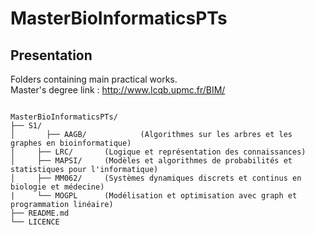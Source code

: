 # MasterBioInformaticsPTs

## Presentation

Folders containing main practical works.<br>
Master's degree link : http://www.lcqb.upmc.fr/BIM/

<pre><code>
MasterBioInformaticsPTs/
├── S1/
│   	├── AAGB/            (Algorithmes sur les arbres et les graphes en bioinformatique)
│     ├── LRC/ 	     (Logique et représentation des connaissances)   
│     ├── MAPSI/     (Modèles et algorithmes de probabilités et statistiques pour l'informatique)
│     ├── MM062/     (Systèmes dynamiques discrets et continus en biologie et médecine)
|     └── MOGPL      (Modélisation et optimisation avec graph et programmation linéaire)
├── README.md		          
└── LICENCE  
</pre></code>

